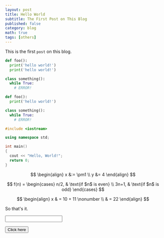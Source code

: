 ```yaml
---
layout: post
title: Hello World
subtitle: The First Post on This Blog
published: false
category: blog
math: true
tags: [others]
---
```


This is the first `post` on this blog.

```python
def foo():
  print('hello world!')
  print('hello world!')

class something():
  while True:
    # ERROR!
```

```python
def foo():
  print('hello world!')

class something():
  while True:
    # ERROR!
```

```c++
#include <iostream>

using namespace std;

int main() 
{
  cout << "Hello, World!";
  return 0;
}
```

$$
\begin{align}
x &:= \pm1 \\
y &= 4
\end{align}
$$

$$
f(n) =
\begin{cases}
n/2,  & \text{if $n$ is even} \\
3n+1, & \text{if $n$ is odd}
\end{cases}
$$

$$
\begin{align}
x & = 10 + 11 \nonumber \\
  & = 22
\end{align}
$$

So that's it.

<input type="text" id="fname">

<button type="button" onclick="foo()">Click here</button>

<script>
function foo(){
  document.getElementById("fname").value = 1234;
}
</script>
